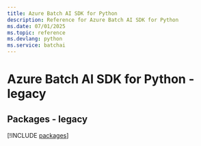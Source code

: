 ```yaml
---
title: Azure Batch AI SDK for Python
description: Reference for Azure Batch AI SDK for Python
ms.date: 07/01/2025
ms.topic: reference
ms.devlang: python
ms.service: batchai
---
```

# Azure Batch AI SDK for Python - legacy
## Packages - legacy
[!INCLUDE [packages](batch-ai-index.md)]